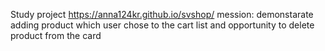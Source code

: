 Study project 
https://anna124kr.github.io/svshop/
mession: demonstarate adding product which user chose to the cart list and opportunity to delete product from the card    

